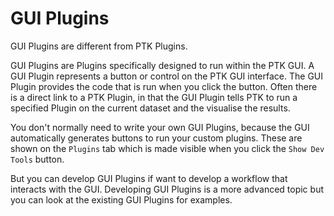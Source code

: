# GUI Plugins

GUI Plugins are different from PTK Plugins.

GUI Plugins are Plugins specifically designed to run within the PTK GUI. A GUI Plugin represents a button or control on the PTK GUI interface. The GUI Plugin provides the code that is run when you click the button. Often there is a direct link to a PTK Plugin, in that the GUI Plugin tells PTK to run a specified Plugin on the current dataset and the visualise the results.

You don't normally need to write your own GUI Plugins, because the GUI automatically generates buttons to run your custom plugins. These are shown on the `Plugins` tab which is made visible when you click the `Show Dev Tools` button.

But you can develop GUI Plugins if want to develop a workflow that interacts with the GUI. Developing GUI Plugins is a more advanced topic but you can look at the existing GUI Plugins for examples.
